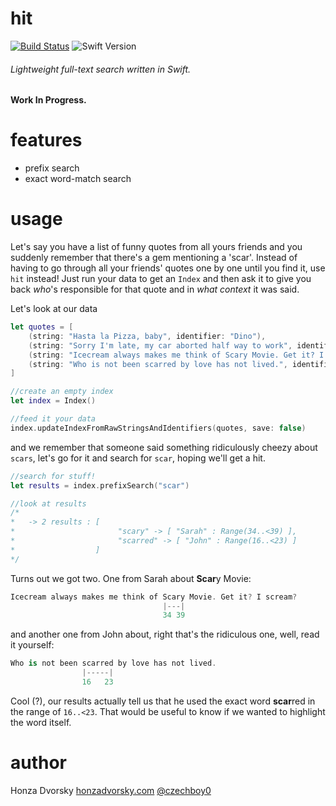 # hit

[![Build Status](https://www.bitrise.io/app/df9203eed45bff4a.svg?token=_pWCzt8CMI8GZM5Lofq-Pw&branch=master)](https://www.bitrise.io/app/df9203eed45bff4a) ![Swift Version](https://img.shields.io/badge/Swift-Xcode7b5-orange.svg)

###### Lightweight full-text search written in Swift.

**Work In Progress.**

# features
- prefix search
- exact word-match search

# usage

Let's say you have a list of funny quotes from all yours friends and you suddenly remember that there's a gem mentioning a 'scar'. Instead of having to go through all your friends' quotes one by one until you find it, use `hit` instead! Just run your data to get an `Index` and then ask it to give you back *who*'s responsible for that quote and in *what context* it was said.

Let's look at our data

```swift
let quotes = [
    (string: "Hasta la Pizza, baby", identifier: "Dino"),
    (string: "Sorry I'm late, my car aborted half way to work", identifier: "Rob"),
    (string: "Icecream always makes me think of Scary Movie. Get it? I scream?", identifier: "Sarah"),
    (string: "Who is not been scarred by love has not lived.", identifier: "John")
]

//create an empty index
let index = Index()

//feed it your data
index.updateIndexFromRawStringsAndIdentifiers(quotes, save: false)
```

and we remember that someone said something ridiculously cheezy about `scars`, let's go for it and search for `scar`, hoping we'll get a hit.

```swift
//search for stuff!
let results = index.prefixSearch("scar")

//look at results
/*
*   -> 2 results : [
*                       "scary" -> [ "Sarah" : Range(34..<39) ],
*                       "scarred" -> [ "John" : Range(16..<23) ]
*                  ]
*/
```

Turns out we got two. One from Sarah about **Scar**y Movie:

```swift
Icecream always makes me think of Scary Movie. Get it? I scream?
                                  |---|
                                  34 39
```

and another one from John about, right that's the ridiculous one, well, read it yourself:

```swift
Who is not been scarred by love has not lived.
                |-----|
                16   23
```

Cool (?), our results actually tell us that he used the exact word **scar**red in the range of `16..<23`. That would be useful to know if we wanted to highlight the word itself.

# author
Honza Dvorsky
[honzadvorsky.com](honzadvorsky.com)
[@czechboy0](https://twitter.com/czechboy0)

